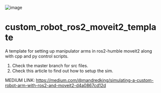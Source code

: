 ![image](https://github.com/user-attachments/assets/7b706d69-d7dc-4eee-8c31-50056bb82e5c)

# custom_robot_ros2_moveit2_template
A template for setting up manipulator arms in ros2-humble  moveit2 along with cpp and py control scripts.

1) Check the master branch for src files.
2) Check this article to find out how to setup the sim.

MEDIUM LINK: https://medium.com/@mandredking/simulating-a-custom-robot-arm-with-ros2-and-moveit2-d4a0867cd12d
